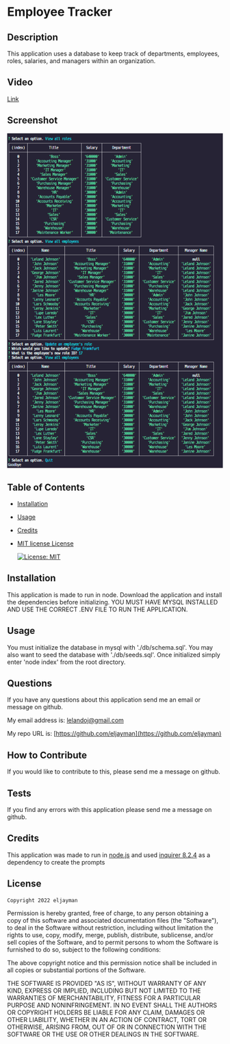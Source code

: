 # Employee Tracker

## Description

This application uses a database to keep track of departments, employees, roles, salaries, and managers within an organization.

## Video

[Link](https://watch.screencastify.com/v/KK4TnMa2Dw8wwqvxugHa)

## Screenshot

![Screenshot of application](./app.png)

## Table of Contents

- [Installation](#installation)
- [Usage](#usage)
- [Credits](#credits)
- [MIT license License](#license)

  [![License: MIT](https://img.shields.io/badge/License-MIT-yellow.svg)](https://opensource.org/licenses/MIT)

## Installation

This application is made to run in node. Download the application and install the dependencies before initializing. YOU MUST HAVE MYSQL INSTALLED AND USE THE CORRECT .ENV FILE TO RUN THE APPLICATION.

## Usage

You must initialize the database in mysql with './db/schema.sql'. You may also want to seed the database with './db/seeds.sql'. Once initialized simply enter 'node index' from the root directory.

## Questions

If you have any questions about this application send me an email or message on github.

My email address is: [lelandoj@gmail.com](mailto:lelandoj@gmail.com)

My repo URL is: [https://github.com/eljayman](https://github.com/eljayman)

## How to Contribute

If you would like to contribute to this, please send me a message on github.

## Tests

If you find any errors with this application please send me a message on github.

## Credits

This application was made to run in [node.js](https://nodejs.org/) and used [inquirer 8.2.4](https://github.com/SBoudrias/Inquirer.js#readme) as a dependency to create the prompts

## License

    Copyright 2022 eljayman

Permission is hereby granted, free of charge, to any person obtaining a copy of this software and associated documentation files (the "Software"), to deal in the Software without restriction, including without limitation the rights to use, copy, modify, merge, publish, distribute, sublicense, and/or sell copies of the Software, and to permit persons to whom the Software is furnished to do so, subject to the following conditions:

The above copyright notice and this permission notice shall be included in all copies or substantial portions of the Software.

THE SOFTWARE IS PROVIDED "AS IS", WITHOUT WARRANTY OF ANY KIND, EXPRESS OR IMPLIED, INCLUDING BUT NOT LIMITED TO THE WARRANTIES OF MERCHANTABILITY, FITNESS FOR A PARTICULAR PURPOSE AND NONINFRINGEMENT. IN NO EVENT SHALL THE AUTHORS OR COPYRIGHT HOLDERS BE LIABLE FOR ANY CLAIM, DAMAGES OR OTHER LIABILITY, WHETHER IN AN ACTION OF CONTRACT, TORT OR OTHERWISE, ARISING FROM, OUT OF OR IN CONNECTION WITH THE SOFTWARE OR THE USE OR OTHER DEALINGS IN THE SOFTWARE.

